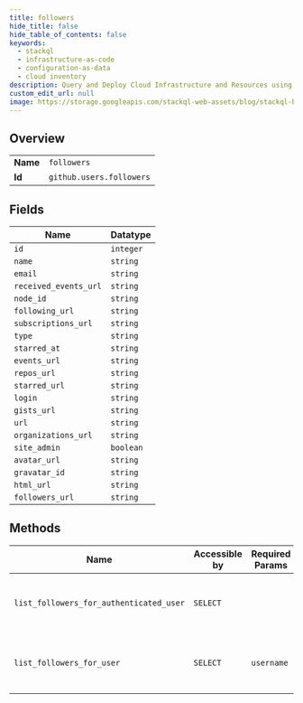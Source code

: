 ```yaml
---
title: followers
hide_title: false
hide_table_of_contents: false
keywords:
  - stackql
  - infrastructure-as-code
  - configuration-as-data
  - cloud inventory
description: Query and Deploy Cloud Infrastructure and Resources using SQL
custom_edit_url: null
image: https://storage.googleapis.com/stackql-web-assets/blog/stackql-blog-post-featured-image.png
---
```

  
    

## Overview
<table><tbody>
<tr><td><b>Name</b></td><td><code>followers</code></td></tr>
<tr><td><b>Id</b></td><td><code>github.users.followers</code></td></tr>
</tbody></table>

## Fields
| Name | Datatype |
| ---- | -------- |
| `id` | `integer` |
| `name` | `string` |
| `email` | `string` |
| `received_events_url` | `string` |
| `node_id` | `string` |
| `following_url` | `string` |
| `subscriptions_url` | `string` |
| `type` | `string` |
| `starred_at` | `string` |
| `events_url` | `string` |
| `repos_url` | `string` |
| `starred_url` | `string` |
| `login` | `string` |
| `gists_url` | `string` |
| `url` | `string` |
| `organizations_url` | `string` |
| `site_admin` | `boolean` |
| `avatar_url` | `string` |
| `gravatar_id` | `string` |
| `html_url` | `string` |
| `followers_url` | `string` |
## Methods
| Name | Accessible by | Required Params | Description |
| ---- | ------------- | --------------- | ----------- |
| `list_followers_for_authenticated_user` | `SELECT` |  | Lists the people following the authenticated user. |
| `list_followers_for_user` | `SELECT` | `username` | Lists the people following the specified user. |

